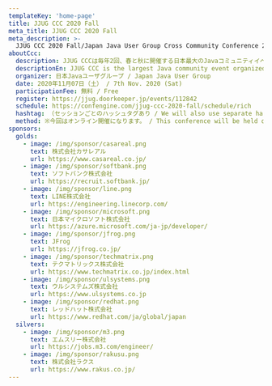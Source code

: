 ```yaml
---
templateKey: 'home-page'
title: JJUG CCC 2020 Fall
meta_title: JJUG CCC 2020 Fall
meta_description: >-
  JJUG CCC 2020 Fall/Japan Java User Group Cross Community Conference 2020 Fall
aboutCcc:
  description: JJUG CCCは毎年2回、春と秋に開催する日本最大のJavaコミュニティイベントです。Java関連の技術や事例に関する良質なセッションが行われ、また異なる分野で活躍するJava技術者が一堂に会する場ともなっています。ぜひご参加ください。
  descriptionEn: JJUG CCC is the largest Java community event organized by Japan Java User Group (JJUG), held twice a year in spring and autumn. It provides great sessions of Java-related technologies and practices, and brings together Java engineers from different disciplines.
  organizer: 日本Javaユーザグループ / Japan Java User Group
  date: 2020年11月07日（土） / 7th Nov. 2020 (Sat)
  participationFee: 無料 / Free
  register: https://jjug.doorkeeper.jp/events/112842
  schedule: https://confengine.com/jjug-ccc-2020-fall/schedule/rich
  hashtag: （セッションごとのハッシュタグあり / We will also use separate hashtags for each session）
  method: ※今回はオンライン開催になります。 / This conference will be held online. 
sponsors:
  golds:
    - image: /img/sponsor/casareal.png
      text: 株式会社カサレアル
      url: https://www.casareal.co.jp/
    - image: /img/sponsor/softbank.png
      text: ソフトバンク株式会社
      url: https://recruit.softbank.jp/
    - image: /img/sponsor/line.png
      text: LINE株式会社
      url: https://engineering.linecorp.com/
    - image: /img/sponsor/microsoft.png
      text: 日本マイクロソフト株式会社
      url: https://azure.microsoft.com/ja-jp/developer/
    - image: /img/sponsor/jfrog.png
      text: JFrog
      url: https://jfrog.co.jp/
    - image: /img/sponsor/techmatrix.png
      text: テクマトリックス株式会社
      url: https://www.techmatrix.co.jp/index.html
    - image: /img/sponsor/ulsystems.png
      text: ウルシステムズ株式会社 
      url: https://www.ulsystems.co.jp
    - image: /img/sponsor/redhat.png
      text: レッドハット株式会社 
      url: https://www.redhat.com/ja/global/japan
  silvers:
    - image: /img/sponsor/m3.png
      text: エムスリー株式会社
      url: https://jobs.m3.com/engineer/
    - image: /img/sponsor/rakusu.png
      text: 株式会社ラクス
      url: https://www.rakus.co.jp/
---
```

